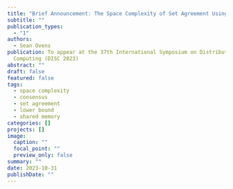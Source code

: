 ```yaml
---
title: "Brief Announcement: The Space Complexity of Set Agreement Using Swap"
subtitle: ""
publication_types:
  - "1"
authors:
  - Sean Ovens
publication: To appear at the 37th International Symposium on Distributed
  Computing (DISC 2023)
abstract: ""
draft: false
featured: false
tags:
  - space complexity
  - consensus
  - set agreement
  - lower bound
  - shared memory
categories: []
projects: []
image:
  caption: ""
  focal_point: ""
  preview_only: false
summary: ""
date: 2023-10-31
publishDate: ""
---
```

